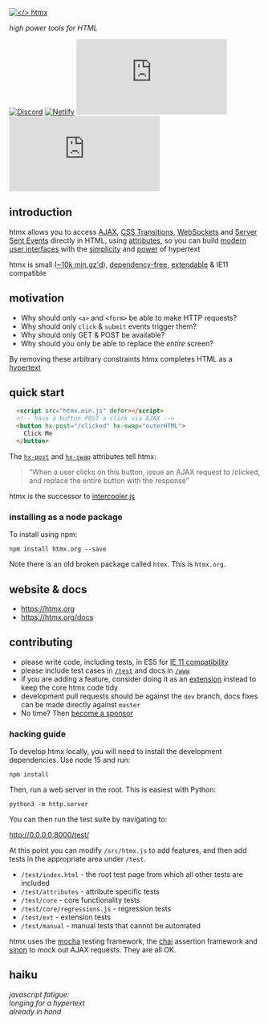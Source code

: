 [![</> htmx](https://raw.githubusercontent.com/bigskysoftware/htmx/master/www/img/htmx_logo.1.png "high power tools for HTML")](https://htmx.org)

*high power tools for HTML*

[![Discord](https://img.shields.io/discord/725789699527933952)](https://htmx.org/discord)
[![Netlify](https://img.shields.io/netlify/dba3fc85-d9c9-476a-a35a-e52a632cef78)](https://app.netlify.com/sites/htmx/deploys)
[![Bundlephobia](https://badgen.net/bundlephobia/dependency-count/htmx.org)](https://bundlephobia.com/result?p=htmx.org)
[![Bundlephobia](https://badgen.net/bundlephobia/minzip/htmx.org)](https://bundlephobia.com/result?p=htmx.org)


## introduction

htmx allows you to access  [AJAX](https://htmx.org/docs#ajax), [CSS Transitions](https://htmx.org/docs#css_transitions),
[WebSockets](https://htmx.org/docs#websockets) and [Server Sent Events](https://htmx.org/docs#sse) 
directly in HTML, using [attributes](https://htmx.org/reference#attributes), so you can build 
[modern user interfaces](https://htmx.org/examples) with the [simplicity](https://en.wikipedia.org/wiki/HATEOAS) and 
[power](https://www.ics.uci.edu/~fielding/pubs/dissertation/rest_arch_style.htm) of hypertext

htmx is small ([~10k min.gz'd](https://unpkg.com/htmx.org/dist/)), 
[dependency-free](https://github.com/bigskysoftware/htmx/blob/master/package.json),
[extendable](https://htmx.org/extensions) & 
IE11 compatible

## motivation

* Why should only `<a>` and `<form>` be able to make HTTP requests?
* Why should only `click` & `submit` events trigger them?
* Why should only GET & POST be available?
* Why should you only be able to replace the *entire* screen?

By removing these arbitrary constraints htmx completes HTML as a 
[hypertext](https://en.wikipedia.org/wiki/Hypertext)

## quick start

```html
  <script src="htmx.min.js" defer></script>
  <!-- have a button POST a click via AJAX -->
  <button hx-post="/clicked" hx-swap="outerHTML">
    Click Me
  </button>
```

The [`hx-post`](https://htmx.org/attributes/hx-post) and [`hx-swap`](https://htmx.org/attributes/hx-swap) attributes tell htmx:

> "When a user clicks on this button, issue an AJAX request to /clicked, and replace the entire button with the response"

htmx is the successor to [intercooler.js](http://intercoolerjs.org)

### installing as a node package

To install using npm:

```
npm install htmx.org --save
```

Note there is an old broken package called `htmx`.  This is `htmx.org`.

## website & docs

* <https://htmx.org>
* <https://htmx.org/docs>

## contributing

* please write code, including tests, in ES5 for [IE 11 compatibility](https://stackoverflow.com/questions/39902809/support-for-es6-in-internet-explorer-11)
* please include test cases in [`/test`](https://github.com/bigskysoftware/htmx/tree/dev/test) and docs in [`/www`](https://github.com/bigskysoftware/htmx/tree/dev/www)
* if you are adding a feature, consider doing it as an [extension](https://htmx.org/extensions) instead to
keep the core htmx code tidy
* development pull requests should be against the `dev` branch, docs fixes can be made directly against `master`
* No time? Then [become a sponsor](https://github.com/sponsors/bigskysoftware#sponsors)

### hacking guide

To develop htmx locally, you will need to install the development dependencies.
Use node 15 and run:

```
npm install
```

Then, run a web server in the root.
This is easiest with Python:

```
python3 -m http.server
```

You can then run the test suite by navigating to:

<http://0.0.0.0:8000/test/>

At this point you can modify `/src/htmx.js` to add features, and then add tests in the appropriate area under `/test`.

* `/test/index.html` - the root test page from which all other tests are included
* `/test/attributes` - attribute specific tests
* `/test/core` - core functionality tests
* `/test/core/regressions.js` - regression tests
* `/test/ext` - extension tests
* `/test/manual` - manual tests that cannot be automated

htmx uses the [mocha](https://mochajs.org/) testing framework, the [chai](https://www.chaijs.com/) assertion framework 
and [sinon](https://sinonjs.org/releases/v9/fake-xhr-and-server/) to mock out AJAX requests.  They are all OK.

## haiku

*javascript fatigue:<br/>
longing for a hypertext<br/>
already in hand*
